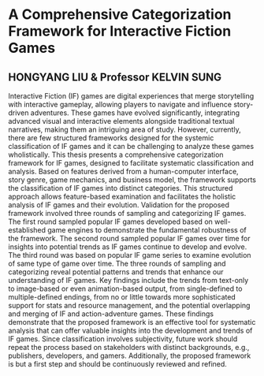# A Comprehensive Categorization Framework for Interactive Fiction Games
## HONGYANG LIU & Professor KELVIN SUNG

Interactive Fiction (IF) games are digital experiences that merge storytelling with interactive gameplay, allowing players to navigate and influence story-driven adventures. These games have evolved significantly, integrating advanced visual and interactive elements alongside traditional textual narratives, making them an intriguing area of study.  However, currently, there are few structured frameworks designed for the systemic classification of IF games and it can be challenging to analyze these games wholistically.
This thesis presents a comprehensive categorization framework for IF games, designed to facilitate systematic classification and analysis. Based on features derived from a human-computer interface, story genre, game mechanics, and business model, the framework supports the classification of IF games into distinct categories. This structured approach allows feature-based examination and facilitates the holistic analysis of IF games and their evolution.
Validation for the proposed framework involved three rounds of sampling and categorizing IF games. The first round sampled popular IF games developed based on well-established game engines to demonstrate the fundamental robustness of the framework. The second round sampled popular IF games over time for insights into potential trends as IF games continue to develop and evolve. The third round was based on popular IF game series to examine evolution of same type of game over time.
The three rounds of sampling and categorizing reveal potential patterns and trends that enhance our understanding of IF games. Key findings include the trends from text-only to image-based or even animation-based output, from single-defined to multiple-defined endings, from no or little towards more sophisticated support for stats and resource management, and the potential overlapping and merging of IF and action-adventure games.
These findings demonstrate that the proposed framework is an effective tool for systematic analysis that can offer valuable insights into the development and trends of IF games. Since classification involves subjectivity, future work should repeat the process based on stakeholders with distinct backgrounds, e.g., publishers, developers, and gamers. Additionally, the proposed framework is but a first step and should be continuously reviewed and refined.


